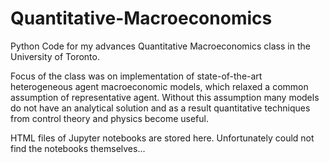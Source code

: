 # Quantitative-Macroeconomics

Python Code for my advances Quantitative Macroeconomics class in the University of Toronto. 

Focus of the class was on implementation of state-of-the-art heterogeneous agent macroeconomic models, which relaxed a common assumption of representative agent. Without this assumption many models do not have an analytical solution and as a result quantitative techniques from control theory and physics become useful. 

HTML files of Jupyter notebooks are stored here. Unfortunately could not find the notebooks themselves...
